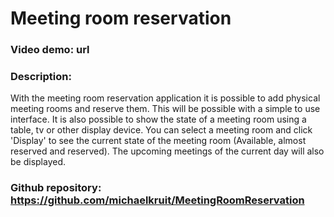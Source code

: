# Meeting room reservation
### Video demo: url
### Description: 
With the meeting room reservation application it is possible to add 
physical meeting rooms and reserve them. This will be possible with a 
simple to use interface. It is also possible to show the state of a
meeting room using a table, tv or other display device. You can 
select a meeting room and click 'Display' to see the current state
of the meeting room (Available, almost reserved and reserved). The 
upcoming meetings of the current day will also be displayed.

### Github repository: https://github.com/michaelkruit/MeetingRoomReservation